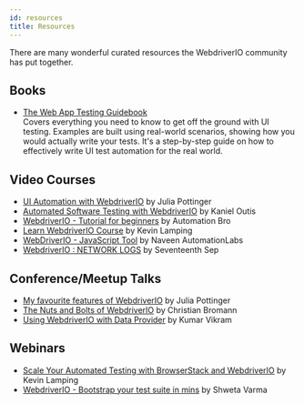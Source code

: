 ```yaml
---
id: resources
title: Resources
---
```


There are many wonderful curated resources the WebdriverIO community has put together.

## Books

- [The Web App Testing Guidebook](https://leanpub.com/webapp-testing-guidebook)<br /> Covers everything you need to know to get off the ground with UI testing. Examples are built using real-world scenarios, showing how you would actually write your tests. It's a step-by-step guide on how to effectively write UI test automation for the real world.

## Video Courses

- [UI Automation with WebdriverIO](https://testautomationu.applitools.com/webdriverio-tutorial/) by Julia Pottinger
- [Automated Software Testing with WebdriverIO](https://www.udemy.com/course/automated-software-testing-with-webdriverio/) by Kaniel Outis
- [WebdriverIO - Tutorial for beginners](https://www.youtube.com/watch?v=e8goAKb6CC0&list=PL6AdzyjjD5HBbt9amjf3wIVMaobb28ZYN) by Automation Bro
- [Learn WebdriverIO Course](https://www.youtube.com/watch?v=I5hRcPH5dx8&list=PL0y7qCn3hjLY6JvohBcmUHKHf_iOi8WuF&ab_channel=Front-endTestingwithKevin) by Kevin Lamping
- [WebDriverIO - JavaScript Tool](https://www.youtube.com/watch?v=7J3FnyEGXd4&list=PLFGoYjJG_fqqswF8qDdWNG3b-BtZfiqQn&ab_channel=NaveenAutomationLabs) by Naveen AutomationLabs
- [WebdriverIO : NETWORK LOGS](https://www.youtube.com/watch?v=Be9IPyxHmLs) by Seventeenth Sep

## Conference/Meetup Talks

- [My favourite features of WebdriverIO](https://www.youtube.com/watch?v=CHcjEI3YZ7Y) by Julia Pottinger
- [The Nuts and Bolts of WebdriverIO](https://www.youtube.com/watch?v=jOmvPpzLMf8) by Christian Bromann
- [Using WebdriverIO with Data Provider](https://www.youtube.com/watch?v=0YQCVJk8K_Q) by Kumar Vikram

## Webinars

- [Scale Your Automated Testing with BrowserStack and WebdriverIO](https://www.youtube.com/watch?v=bW3SM46xslE) by Kevin Lamping
- [WebdriverIO - Bootstrap your test suite in mins](https://www.youtube.com/watch?v=a7tdIkTeM0o) by Shweta Varma
